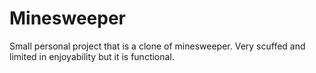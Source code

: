 # Minesweeper
Small personal project that is a clone of minesweeper.
Very scuffed and limited in enjoyability but it is functional.
